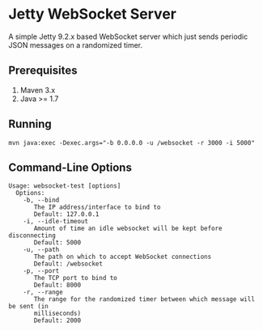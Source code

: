 Jetty WebSocket Server
======================

A simple Jetty 9.2.x based WebSocket server which just sends periodic JSON
messages on a randomized timer.

Prerequisites
-------------

1. Maven 3.x
1. Java >= 1.7

Running
-------

    mvn java:exec -Dexec.args="-b 0.0.0.0 -u /websocket -r 3000 -i 5000"

Command-Line Options
--------------------
    Usage: websocket-test [options]
      Options:
        -b, --bind
           The IP address/interface to bind to
           Default: 127.0.0.1
        -i, --idle-timeout
           Amount of time an idle websocket will be kept before disconnecting
           Default: 5000
        -u, --path
           The path on which to accept WebSocket connections
           Default: /websocket
        -p, --port
           The TCP port to bind to
           Default: 8000
        -r, --range
           The range for the randomized timer between which message will be sent (in
           milliseconds)
           Default: 2000


